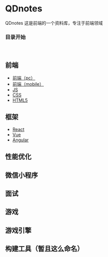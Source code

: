 # QDnotes
QDnotes 这是前端的一个资料库，专注于前端领域
 
### 目录开始
 
 
## 前端

* [前端（pc）]()
* [前端（mobile）]()
* [JS]()
* [CSS]()
* [HTML5]()


## 框架
* [React]()
* [Vue]()
* [Angular]()


## 性能优化


## 微信小程序


## 面试


## 游戏


## 游戏引擎


## 构建工具（暂且这么命名）
